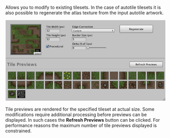 Allows you to modify to existing tilesets. In the case of autotile tilesets it is also
possible to regenerate the atlas texture from the input autotile artwork.

![Modify tab of tileset designer.](../img/ui/tileset-designer-modify-tab.png)

Tile previews are rendered for the specified tileset at actual size. Some modifications
require additional processing before previews can be displayed. In such cases the 
**Refresh Previews** button can be clicked. For performance reasons the maximum number of
tile previews displayed is constrained.
